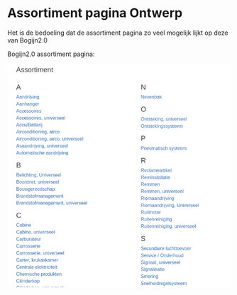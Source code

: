 # Assortiment pagina Ontwerp

Het is de bedoeling dat de assortiment pagina zo veel mogelijk lijkt op deze van Bogijn2.0

Bogijn2.0 assortiment pagina:

![](media/assortiment.png)